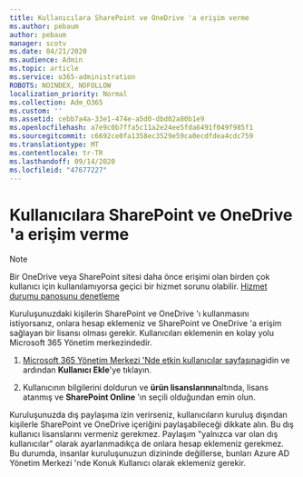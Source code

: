 ```yaml
---
title: Kullanıcılara SharePoint ve OneDrive 'a erişim verme
ms.author: pebaum
author: pebaum
manager: scotv
ms.date: 04/21/2020
ms.audience: Admin
ms.topic: article
ms.service: o365-administration
ROBOTS: NOINDEX, NOFOLLOW
localization_priority: Normal
ms.collection: Adm_O365
ms.custom: ''
ms.assetid: cebb7a4a-33e1-474e-a5d0-dbd02a80b1e9
ms.openlocfilehash: a7e9c0b7ffa5c11a2e24ee5fda6491f049f985f1
ms.sourcegitcommit: c6692ce0fa1358ec3529e59ca0ecdfdea4cdc759
ms.translationtype: MT
ms.contentlocale: tr-TR
ms.lasthandoff: 09/14/2020
ms.locfileid: "47677227"
---
```

# <a name="give-users-access-to-sharepoint-and-onedrive"></a>Kullanıcılara SharePoint ve OneDrive 'a erişim verme

> [!NOTE]
> Bir OneDrive veya SharePoint sitesi daha önce erişimi olan birden çok kullanıcı için kullanılamıyorsa geçici bir hizmet sorunu olabilir. [Hizmet durumu panosunu denetleme](https://portal.office.com/adminportal/home#/servicehealth)
  
Kuruluşunuzdaki kişilerin SharePoint ve OneDrive 'ı kullanmasını istiyorsanız, onlara hesap eklemeniz ve SharePoint ve OneDrive 'a erişim sağlayan bir lisansı olması gerekir. Kullanıcıları eklemenin en kolay yolu Microsoft 365 Yönetim merkezindedir.
  
1. [Microsoft 365 Yönetim Merkezi 'Nde etkin kullanıcılar sayfasına](https://portal.office.com/adminportal/home#/users)gidin ve ardından **Kullanıcı Ekle**'ye tıklayın.
    
2. Kullanıcının bilgilerini doldurun ve **ürün lisanslarının**altında, lisans atanmış ve **SharePoint Online** 'ın seçili olduğundan emin olun. 
    
Kuruluşunuzda dış paylaşıma izin verirseniz, kullanıcıların kuruluş dışından kişilerle SharePoint ve OneDrive içeriğini paylaşabileceği dikkate alın. Bu dış kullanıcı lisanslarını vermeniz gerekmez. Paylaşım "yalnızca var olan dış kullanıcılar" olarak ayarlanmadıkça de onlara hesap eklemeniz gerekmez. Bu durumda, insanlar kuruluşunuzun dizininde değillerse, bunları Azure AD Yönetim Merkezi 'nde Konuk Kullanıcı olarak eklemeniz gerekir.
  

